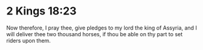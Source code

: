 # 2 Kings 18:23

Now therefore, I pray thee, give pledges to my lord the king of Assyria, and I will deliver thee two thousand horses, if thou be able on thy part to set riders upon them.
